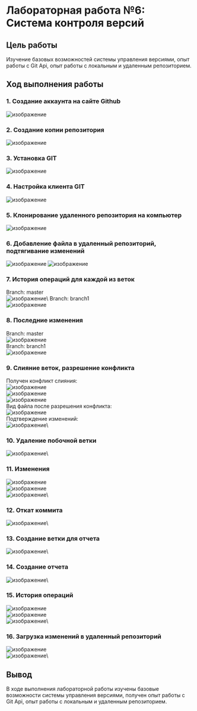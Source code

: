 # Лабораторная работа №6: Система контроля версий
## Цель работы
Изучение базовых возможностей системы управления версиями, опыт работы с Git Api, опыт работы с локальным и удаленным репозиторием.
## Ход выполнения работы
### 1. Создание аккаунта на сайте Github
![изображение](https://github.com/Kaelesty/LR6/blob/report/Screenshots/1.png)

### 2. Создание копии репозитория
![изображение](https://github.com/Kaelesty/LR6/blob/report/Screenshots/2.png)

### 3. Установка GIT
![изображение](https://github.com/Kaelesty/LR6/blob/report/Screenshots/3.png)

### 4. Настройка клиента GIT
![изображение](https://github.com/Kaelesty/LR6/blob/report/Screenshots/4.png)

### 5. Клонирование удаленного репозитория на компьютер
![изображение](https://github.com/Kaelesty/LR6/blob/report/Screenshots/5.png)

### 6. Добавление файла в удаленный репозиторий, подтягивание изменений
![изображение](https://github.com/Kaelesty/LR6/blob/report/Screenshots/6.png)
![изображение](https://github.com/Kaelesty/LR6/blob/report/Screenshots/7.png)

### 7. История операций для каждой из веток
Branch: master\
![изображение](https://github.com/Kaelesty/LR6/blob/report/Screenshots/8.png)\\
Branch: branch1\
![изображение](https://github.com/Kaelesty/LR6/blob/report/Screenshots/9.png)

### 8. Последние изменения
Branch: master\
![изображение](https://github.com/Kaelesty/LR6/blob/report/Screenshots/10.png)\
Branch: branch1\
![изображение](https://github.com/Kaelesty/LR6/blob/report/Screenshots/11.png)

### 9. Слияние веток, разрешение конфликта
Получен конфликт слияния:\
![изображение](https://github.com/Kaelesty/LR6/blob/report/Screenshots/12.png)\
![изображение](https://github.com/Kaelesty/LR6/blob/report/Screenshots/13.png)\
![изображение](https://github.com/Kaelesty/LR6/blob/report/Screenshots/14.png)\
Вид файла после разрешения конфликта:\
![изображение](https://github.com/Kaelesty/LR6/blob/report/Screenshots/15.png)\
Подтверждение изменений:\
![изображение](https://github.com/Kaelesty/LR6/blob/report/Screenshots/16.png)\

### 10. Удаление побочной ветки
![изображение](https://github.com/Kaelesty/LR6/blob/report/Screenshots/17.png)\

### 11. Изменения
![изображение](https://github.com/Kaelesty/LR6/blob/report/Screenshots/18.png)\
![изображение](https://github.com/Kaelesty/LR6/blob/report/Screenshots/19.png)\
![изображение](https://github.com/Kaelesty/LR6/blob/report/Screenshots/20.png)\


### 12. Откат коммита
![изображение](https://github.com/Kaelesty/LR6/blob/report/Screenshots/21.png)\

### 13. Создание ветки для отчета
![изображение](https://github.com/Kaelesty/LR6/blob/report/Screenshots/22.png)\


### 14. Создание отчета
![изображение](https://github.com/Kaelesty/LR6/blob/report/Screenshots/23.png)\

### 15. История операций
![изображение](https://github.com/Kaelesty/LR6/blob/report/Screenshots/24.png)\
![изображение](https://github.com/Kaelesty/LR6/blob/report/Screenshots/25.png)\
![изображение](https://github.com/Kaelesty/LR6/blob/report/Screenshots/26.png)\

### 16. Загрузка изменений в удаленный репозиторий
![изображение](https://github.com/Kaelesty/LR6/blob/report/Screenshots/27.png)\
![изображение](https://github.com/Kaelesty/LR6/blob/report/Screenshots/28.png)\

## Вывод  
В ходе выполнения лабораторной работы изучены базовые возможности системы управления версиями, получен опыт работы с Git Api, опыт работы с локальным и удаленным репозиторием.
